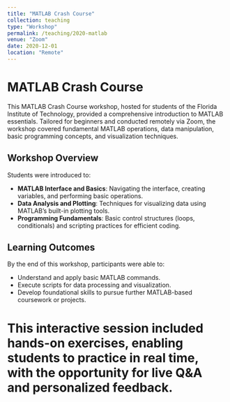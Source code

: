 ```yaml
---
title: "MATLAB Crash Course"
collection: teaching
type: "Workshop"
permalink: /teaching/2020-matlab
venue: "Zoom"
date: 2020-12-01
location: "Remote"
---
```


# MATLAB Crash Course

This MATLAB Crash Course workshop, hosted for students of the Florida Institute of Technology, provided a comprehensive introduction to MATLAB essentials. Tailored for beginners and conducted remotely via Zoom, the workshop covered fundamental MATLAB operations, data manipulation, basic programming concepts, and visualization techniques.

## Workshop Overview

Students were introduced to:
- **MATLAB Interface and Basics**: Navigating the interface, creating variables, and performing basic operations.
- **Data Analysis and Plotting**: Techniques for visualizing data using MATLAB’s built-in plotting tools.
- **Programming Fundamentals**: Basic control structures (loops, conditionals) and scripting practices for efficient coding.

## Learning Outcomes

By the end of this workshop, participants were able to:
- Understand and apply basic MATLAB commands.
- Execute scripts for data processing and visualization.
- Develop foundational skills to pursue further MATLAB-based coursework or projects.

This interactive session included hands-on exercises, enabling students to practice in real time, with the opportunity for live Q&A and personalized feedback.
======